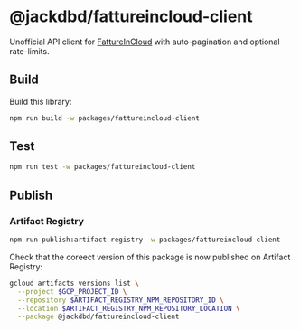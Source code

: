 # @jackdbd/fattureincloud-client

Unofficial API client for [FattureInCloud](https://www.fattureincloud.it/) with auto-pagination and optional rate-limits.

## Build

Build this library:

```sh
npm run build -w packages/fattureincloud-client
```

## Test

```sh
npm run test -w packages/fattureincloud-client
```

## Publish

### Artifact Registry

```sh
npm run publish:artifact-registry -w packages/fattureincloud-client
```

Check that the coreect version of this package is now published on Artifact Registry:

```sh
gcloud artifacts versions list \
  --project $GCP_PROJECT_ID \
  --repository $ARTIFACT_REGISTRY_NPM_REPOSITORY_ID \
  --location $ARTIFACT_REGISTRY_NPM_REPOSITORY_LOCATION \
  --package @jackdbd/fattureincloud-client
```

